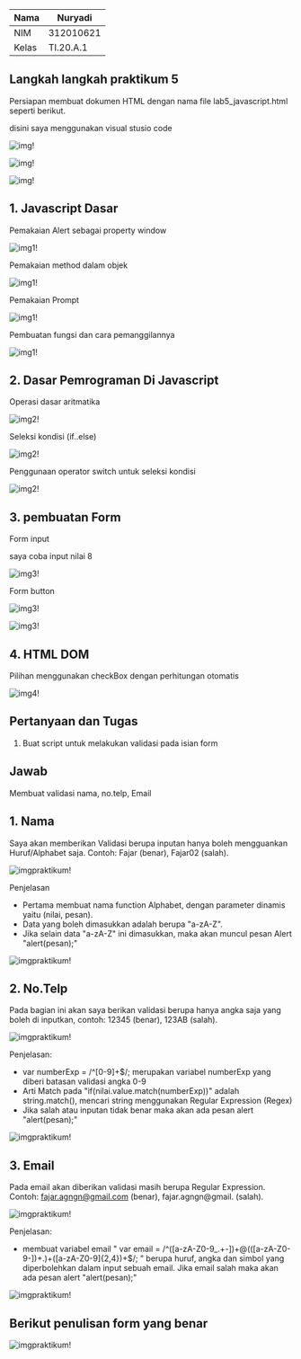 | Nama      | Nuryadi |
| ----------- | ----------- |
| NIM     | 312010621       |
| Kelas   | TI.20.A.1        |

## Langkah langkah praktikum 5
Persiapan membuat dokumen HTML dengan nama file lab5_javascript.html seperti berikut.

disini saya menggunakan visual stusio code

![img!](lab5_javascript/img/foto1.png)

![img!](lab5_javascript/img/foto2.png)

![img!](lab5_javascript/img/foto3.png)

## 1. Javascript Dasar
Pemakaian Alert sebagai property window

![img1!](lab5_javascript/img/foto4.png)

Pemakaian method dalam objek

![img1!](lab5_javascript/img/foto5.png)

Pemakaian Prompt

![img1!](lab5_javascript/img/foto6.png)

Pembuatan fungsi dan cara pemanggilannya

![img1!](lab5_javascript/img/foto7.png)

## 2. Dasar Pemrograman Di Javascript
Operasi dasar aritmatika

![img2!](lab5_javascript/img/foto8.png)

Seleksi kondisi (if..else)

![img2!](lab5_javascript/img/foto9.png)

Penggunaan operator switch untuk seleksi kondisi

![img2!](lab5_javascript/img/foto10.png)

## 3. pembuatan Form
Form input

saya coba input nilai 8

![img3!](lab5_javascript/img/foto11.png)

Form button

![img3!](lab5_javascript/img/foto12.png)

![img3!](lab5_javascript/img/foto13.png)

## 4. HTML DOM
Pilihan menggunakan checkBox dengan perhitungan otomatis

![img4!](lab5_javascript/img/foto14.png)

## Pertanyaan dan Tugas
1. Buat script untuk melakukan validasi pada isian form

## Jawab

Membuat validasi nama, no.telp, Email

## 1. Nama
Saya akan memberikan Validasi berupa inputan hanya boleh mengguankan Huruf/Alphabet saja. Contoh: Fajar (benar), Fajar02 (salah).

![imgpraktikum!](assets/img/praktikum/1-1.png)

Penjelasan
- Pertama membuat nama function Alphabet, dengan parameter dinamis yaitu (nilai, pesan).
- Data yang boleh dimasukkan adalah berupa "a-zA-Z".
- Jika selain data "a-zA-Z" ini dimasukkan, maka akan muncul pesan Alert "alert(pesan);"

![imgpraktikum!](assets/img/praktikum/1.png)

## 2. No.Telp
Pada bagian ini akan saya berikan validasi berupa hanya angka saja yang boleh di inputkan, contoh: 12345 (benar), 123AB (salah).

![imgpraktikum!](assets/img/praktikum/2.png)

Penjelasan:
- var numberExp = /^[0-9]+$/; merupakan variabel numberExp yang diberi batasan validasi angka 0-9
- Arti Match pada "if(nilai.value.match(numberExp))" adalah string.match(), mencari string menggunakan Regular Expression (Regex)
- Jika salah atau inputan tidak benar maka akan ada pesan alert "alert(pesan);"

![imgpraktikum!](assets/img/praktikum/2-1.png)

## 3. Email
Pada email akan diberikan validasi masih berupa Regular Expression. Contoh: fajar.agngn@gmail.com (benar), fajar.agngn@gmail. (salah).

![imgpraktikum!](assets/img/praktikum/3.png)

Penjelasan:
- membuat variabel email " var email = /^([a-zA-Z0-9_.+-])+@(([a-zA-Z0-9-])+.)+([a-zA-Z0-9]{2,4})+$/; " berupa huruf, angka dan simbol yang diperbolehkan dalam input sebuah email. Jika email salah maka akan ada pesan alert "alert(pesan);"

![imgpraktikum!](assets/img/praktikum/3-1.png)

## Berikut penulisan form yang benar

![imgpraktikum!](assets/img/praktikum/4.png)









